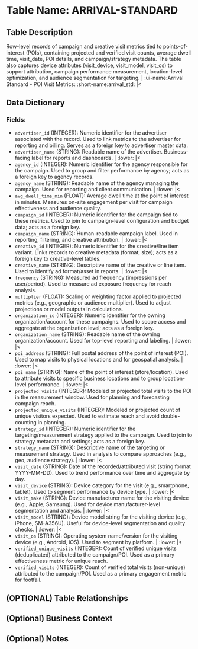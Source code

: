 # Table Name: ARRIVAL-STANDARD

## Table Description
Row-level records of campaign and creative visit metrics tied to points-of-interest (POIs), containing projected and verified visit counts, average dwell time, visit_date, POI details, and campaign/strategy metadata. The table also captures device attributes (visit_device, visit_model, visit_os) to support attribution, campaign performance measurement, location-level optimization, and audience segmentation for targeting. | :ui-name:Arrival Standard - POI Visit Metrics: :short-name:arrival_std: |<

## Data Dictionary

### Fields:

- `advertiser_id` (INTEGER): Numeric identifier for the advertiser associated with the record. Used to link metrics to the advertiser for reporting and billing. Serves as a foreign key to advertiser master data.
- `advertiser_name` (STRING): Readable name of the advertiser. Business-facing label for reports and dashboards. | :lower: |<
- `agency_id` (INTEGER): Numeric identifier for the agency responsible for the campaign. Used to group and filter performance by agency; acts as a foreign key to agency records.
- `agency_name` (STRING): Readable name of the agency managing the campaign. Used for reporting and client communication. | :lower: |<
- `avg_dwell_time_min` (FLOAT): Average dwell time at the point of interest in minutes. Measures on-site engagement per visit for campaign effectiveness and audience quality.
- `campaign_id` (INTEGER): Numeric identifier for the campaign tied to these metrics. Used to join to campaign-level configuration and budget data; acts as a foreign key.
- `campaign_name` (STRING): Human-readable campaign label. Used in reporting, filtering, and creative attribution. | :lower: |<
- `creative_id` (INTEGER): Numeric identifier for the creative/line item variant. Links records to creative metadata (format, size); acts as a foreign key to creative-level tables.
- `creative_name` (STRING): Descriptive name of the creative or line item. Used to identify ad format/asset in reports. | :lower: |<
- `frequency` (STRING): Measured ad frequency (impressions per user/period). Used to measure ad exposure frequency for reach analysis.
- `multiplier` (FLOAT): Scaling or weighting factor applied to projected metrics (e.g., geographic or audience multiplier). Used to adjust projections or model outputs in calculations.
- `organization_id` (INTEGER): Numeric identifier for the owning organization/account for these campaigns. Used to scope access and aggregate at the organization level; acts as a foreign key.
- `organization_name` (STRING): Readable name of the owning organization/account. Used for top-level reporting and labeling. | :lower: |<
- `poi_address` (STRING): Full postal address of the point of interest (POI). Used to map visits to physical locations and for geospatial analysis. | :lower: |<
- `poi_name` (STRING): Name of the point of interest (store/location). Used to attribute visits to specific business locations and to group location-level performance. | :lower: |<
- `projected_visits` (INTEGER): Modeled or projected total visits to the POI in the measurement window. Used for planning and forecasting campaign reach.
- `projected_unique_visits` (INTEGER): Modeled or projected count of unique visitors expected. Used to estimate reach and avoid double-counting in planning.
- `strategy_id` (INTEGER): Numeric identifier for the targeting/measurement strategy applied to the campaign. Used to join to strategy metadata and settings; acts as a foreign key.
- `strategy_name` (STRING): Descriptive name of the targeting or measurement strategy. Used in analysis to compare approaches (e.g., geo, audience strategy). | :lower: |<
- `visit_date` (STRING): Date of the recorded/attributed visit (string format YYYY-MM-DD). Used to trend performance over time and aggregate by day.
- `visit_device` (STRING): Device category for the visit (e.g., smartphone, tablet). Used to segment performance by device type. | :lower: |<
- `visit_make` (STRING): Device manufacturer name for the visiting device (e.g., Apple, Samsung). Used for device manufacturer-level segmentation and analysis. | :lower: |<
- `visit_model` (STRING): Device model string for the visiting device (e.g., iPhone, SM-A356U). Useful for device-level segmentation and quality checks. | :lower: |<
- `visit_os` (STRING): Operating system name/version for the visiting device (e.g., Android, iOS). Used to segment by platform. | :lower: |<
- `verified_unique_visits` (INTEGER): Count of verified unique visits (deduplicated) attributed to the campaign/POI. Used as a primary effectiveness metric for unique reach.
- `verified_visits` (INTEGER): Count of verified total visits (non-unique) attributed to the campaign/POI. Used as a primary engagement metric for footfall.

## (OPTIONAL) Table Relationships

## (Optional) Business Context

## (Optional) Notes

